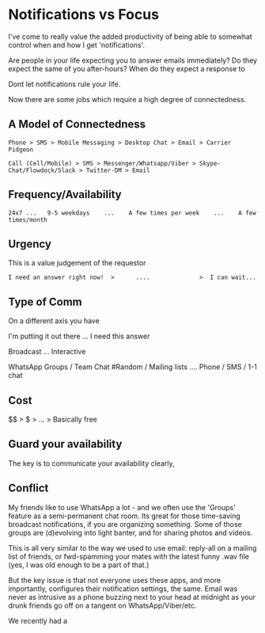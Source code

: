 # Notifications vs Focus

I've come to really value the added productivity of being able to somewhat control when and how I get 'notifications'.

Are people in your life expecting you to answer emails immediately? Do they expect the same of you after-hours? When do they expect a response to 

Dont let notifications rule your life. 

Now there are some jobs which require a high degree of connectedness. 



## A Model of Connectedness

  	Phone > SMS > Mobile Messaging > Desktop Chat > Email > Carrier Pidgeon
	
	Call (Cell/Mobile) > SMS > Messenger/Whatsapp/Viber > Skype-Chat/Flowdock/Slack > Twitter-DM > Email

## Frequency/Availability

  	24x7 ...   9-5 weekdays    ...    A few times per week    ...    A few times/month

## Urgency 

This is a value judgement of the requestor

 	I need an answer right now!  >      ....  		      >  I can wait... 


## Type of Comm

On a different axis you have 

   I'm putting it out there  ... I need this answer

   Broadcast   ... Interactive

   WhatsApp Groups / Team Chat #Random / Mailing lists    ....   Phone / SMS / 1-1 chat


## Cost

   $$    >  $   >  ...  > Basically free


## Guard your availability

The key is to communicate your availability clearly, 


## Conflict

My friends like to use WhatsApp a lot - and we often use the 'Groups' feature as a semi-permanent chat room. Its great for those time-saving broadcast notifications, if you are organizing something. Some of those groups are (d)evolving into light banter, and for sharing photos and videos. 

This is all very similar to the way we used to use email: reply-all on a mailing list of friends, or fwd-spamming your mates with the latest funny .wav file (yes, I was old enough to be a part of that.) 

But the key issue is that not everyone uses these apps, and more importantly, configures their notification settings, the same. Email was never as intrusive as a phone buzzing next to your head at midnight as your drunk friends go off on a tangent on WhatsApp/Viber/etc.

We recently had a 

